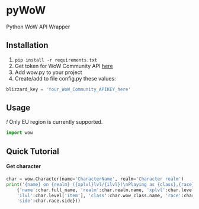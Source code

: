 # pyWoW
Python WoW API Wrapper

## Installation
1. `pip install -r requirements.txt`
2. Get token for WoW Community API [here](https://dev.battle.net/apps/register)
3. Add wow.py to your project
4. Create/add to file config.py these values:
```python
blizzard_key = 'Your_WoW_Community_APIKEY_here'
```

## Usage
*!* Only EU region is currently supported. 
```python
import wow
```

## Quick Tutorial

#### Get character
```python
char = wow.Character(name='CharacterName', realm='Character realm')
print('{name} on {realm} ({xplvl}lvl/{ilvl})\nPlaying as {class},{race} at {side}'.format(
	{'name':char.full_name, 'realm':char.realm.name, 'xplvl':char.level['xp']
	'ilvl':char.level['item'], 'class':char.wow_class.name, 'race':char.race.name,
	'side':char.race.side}))
```